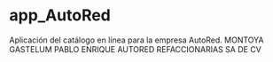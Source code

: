 # app_AutoRed
Aplicación del catálogo en línea para la empresa AutoRed.
MONTOYA GASTELUM PABLO ENRIQUE
AUTORED REFACCIONARIAS SA DE CV
